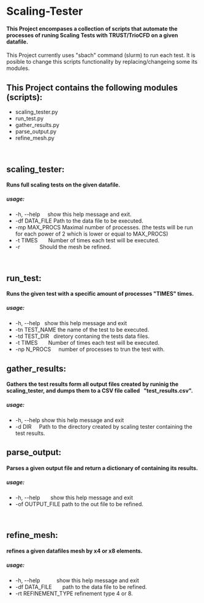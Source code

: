 # Scaling-Tester
#### This Project encompases a collection of scripts that automate the processes of runing Scaling Tests with TRUST/TrioCFD on a given datafile.

This Project currently uses "sbach" command (slurm) to run each test.
It is posible to change this scripts functionality by replacing/changeing some its modules.

## This Project contains the following modules (scripts):
* scaling_tester.py
* run_test.py
* gather_results.py
* parse_output.py
* refine_mesh.py
  
  
## scaling_tester:
#### Runs full scaling tests on the given datafile.
##### usage:
* -h, --help     show this help message and exit.
* -df DATA_FILE  Path to the data file to be executed.
* -mp MAX_PROCS  Maximal number of processes. (the tests will be run for each power of 2 which is lower or equal to MAX_PROCS)
* -t TIMES       Number of times each test will be executed.
* -r             Should the mesh be refined.
  
  
## run_test:
#### Runs the given test with a specific amount of processes "TIMES" times. 
##### usage:
* -h, --help     show this help message and exit
* -tn TEST_NAME  the name of the test to be executed.
* -td TEST_DIR   diretory contaning the tests data files.
* -t TIMES       Number of times each test will be executed.
* -np N_PROCS     number of processes to trun the test with.


## gather_results:
#### Gathers the test results form all output files created by runinig the scaling_tester, and dumps them to a CSV file called    "test_results.csv".
##### usage:
* -h, --help  show this help message and exit
* -d DIR      Path to the directory created by scaling tester containing the
                test results.


## parse_output:
#### Parses a given output file and return a dictionary of containing its results.
##### usage:
* -h, --help        show this help message and exit
* -of OUTPUT_FILE   path to the out file to be refined.

  
## refine_mesh:
#### refines a given datafiles mesh by x4 or x8 elements.
##### usage:
* -h, --help           show this help message and exit
* -df DATA_FILE        path to the data file to be refined.
* -rt REFINEMENT_TYPE  refinement type 4 or 8.

  
